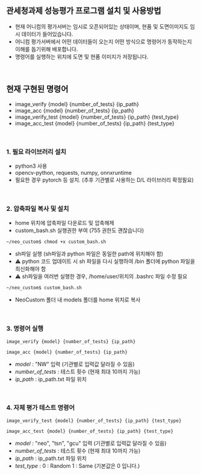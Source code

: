 ## 관세청과제 성능평가 프로그램 설치 및 사용방법
 * 현재 어니컴의 평가서버는 임시로 오픈되어있는 상태이며, 현품 및 도면이미지도 임시 데이터가 들어있습니다.
 * 어니컴 평가서버에서 어떤 데이터들이 오는지 어떤 방식으로 명령어가 동작하는지 이해를 돕기위해 배포합니다.
 * 명령어를 실행하는 위치에 도면 및 현품 이미지가 저장됩니다.
<br>

## 현재 구현된 명령어
- image_verify {model} {number_of_tests} {ip_path}
- image_acc {model} {number_of_tests} {ip_path}
- image_verify_test {model} {number_of_tests} {ip_path} {test_type}
- image_acc_test {model} {number_of_tests} {ip_path} {test_type}
<br>

### 1. 필요 라이브러리 설치
- python3 사용
- opencv-python, requests, numpy, onnxruntime 
- 필요한 경우 pytorch 등 설치. (추후 기관별로 사용하는 D/L 라이브러리 확정필요)
<br>

### 2. 압축파일 복사 및 설치
- home 위치에 압축파일 다운로드 및 압축해제
- custom_bash.sh 실행권한 부여 (755 권한도 괜찮습니다)

`~/neo_custom$ chmod +x custom_bash.sh` 

- sh파일 실행 (sh파일과 python 파일은 동일한 path에 위치해야 함)
- :warning: python 코드 업데이트 시 sh 파일을 다시 실행하여 /bin 폴더에 python 파일을 최신화해야 함 
- :warning: sh파일을 여러번 실행한 경우, /home/user/위치의 .bashrc 파일 수정 필요

`~/neo_custom$ custom_bash.sh`

- NeoCustom 폴더 내 models 폴더를 home 위치로 복사
<br>

### 3. 명령어 실행
`image_verify {model} {number_of_tests} {ip_path}`
<br>

`image_acc {model} {number_of_tests} {ip_path}`
<br>

- *model* : "NW" 입력 (기관별로 입력값 달라질 수 있음)
- *number_of_tests* : 테스트 횟수 (현재 최대 10까지 가능)
- *ip_path* :  ip_path.txt 파일 위치
<br>

### 4. 자체 평가 테스트 명령어
`image_verify_test {model} {number_of_tests} {ip_path} {test_type}`
<br>

`image_acc_test {model} {number_of_tests} {ip_path} {test_type}`
<br>

- *model* : "neo", "tsn", "gcu" 입력 (기관별로 입력값 달라질 수 있음)
- *number_of_tests* : 테스트 횟수 (현재 최대 10까지 가능)
- *ip_path* :  ip_path.txt 파일 위치
- *test_type* : 0 : Random 1 : Same (기본값은 0 입니다.)
